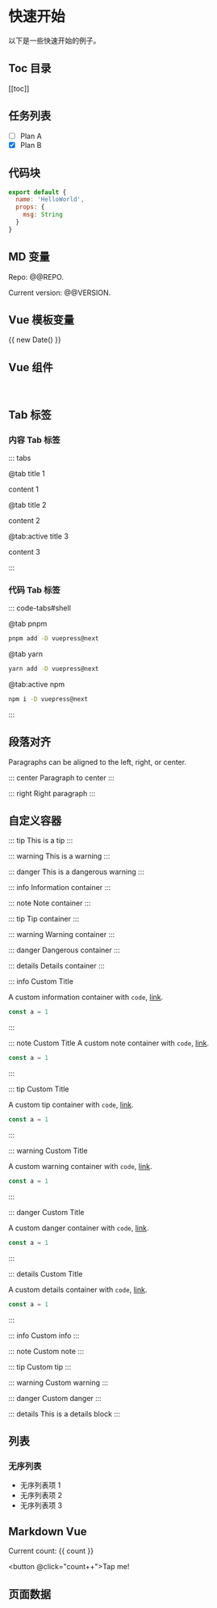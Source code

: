 # 快速开始

以下是一些快速开始的例子。

## Toc 目录

[[toc]]

## 任务列表

- [ ] Plan A
- [x] Plan B

## 代码块

```js
export default {
  name: 'HelloWorld',
  props: {
    msg: String
  }
}
```

## MD 变量

Repo: @@REPO.

Current version: @@VERSION.

## Vue 模板变量

{{ new Date() }}

## Vue 组件

<HelloWorld name="Leon" />
<br/>

<NpmBadge package="pushoo-cli" />

## Tab 标签

### 内容 Tab 标签

::: tabs

@tab title 1

content 1

@tab title 2

content 2

@tab:active title 3

content 3

:::

### 代码 Tab 标签

::: code-tabs#shell

@tab pnpm

```bash
pnpm add -D vuepress@next
```

@tab yarn

```bash
yarn add -D vuepress@next
```

@tab:active npm

```bash
npm i -D vuepress@next
```

:::

## 段落对齐

Paragraphs can be aligned to the left, right, or center.

::: center Paragraph to center :::

::: right Right paragraph :::

## 自定义容器

::: tip
This is a tip
:::

::: warning
This is a warning
:::

::: danger
This is a dangerous warning
:::

::: info
Information container
:::

::: note
Note container
:::

::: tip
Tip container
:::

::: warning
Warning container
:::

::: danger
Dangerous container
:::

::: details
Details container
:::

::: info Custom Title

A custom information container with `code`, [link](#demo).

```js
const a = 1
```

:::

::: note Custom Title
A custom note container with `code`, [link](#demo).

```js
const a = 1
```

:::

::: tip Custom Title

A custom tip container with `code`, [link](#demo).

```js
const a = 1
```

:::

::: warning Custom Title

A custom warning container with `code`, [link](#demo).

```js
const a = 1
```

:::

::: danger Custom Title

A custom danger container with `code`, [link](#demo).

```js
const a = 1
```

:::

::: details Custom Title

A custom details container with `code`, [link](#demo).

```js
const a = 1
```

:::

::: info Custom info
:::

::: note Custom note
:::

::: tip Custom tip
:::

::: warning Custom warning
:::

::: danger Custom danger
:::

::: details
This is a details block
:::

## 列表

### 无序列表

- 无序列表项 1
- 无序列表项 2
- 无序列表项 3

## Markdown Vue

<RedDiv>

Current count: {{ count }}

</RedDiv>

<button @click="count++">Tap me!</button>

<script setup>
import { h, ref } from 'vue'

const RedDiv = (_, ctx) => h(
  'div',
  {
    class: 'red-div',
  },
  ctx.slots.default()
)
const msg = 'Markdown 中的 Vue'
const count = ref(0)
</script>

<style>
.red-div {
  color: #ff0000;
}
</style>

## 页面数据

<PageData/>
